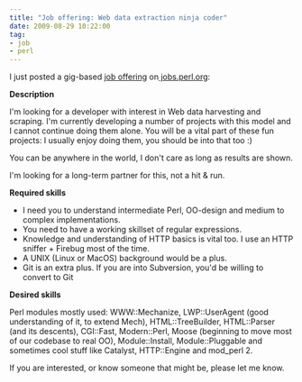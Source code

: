 ```yaml
---
title: "Job offering: Web data extraction ninja coder"
date: 2009-08-29 10:22:00
tag:
- job
- perl
---
```

I just posted a gig-based <a href="http://jobs.perl.org/job/10998">job offering</a> on<a href="http://jobs.perl.org/"> jobs.perl.org</a>:

<strong>Description</strong>

I'm looking for a developer with interest in Web data harvesting and scraping. I'm currently developing a number of projects with this model and I cannot continue doing them alone. You will be a vital part of these fun projects: I usually enjoy doing them, you should be into that too :)

You can be anywhere in the world, I don't care as long as results are shown.

I'm looking for a long-term partner for this, not a hit &amp; run.

<strong>Required skills</strong>
<ul>
	<li>I need you to understand intermediate Perl, OO-design and medium to complex implementations.</li>
	<li>You need to have a working skillset of regular expressions.</li>
	<li>Knowledge and understanding of HTTP basics is vital too. I use an HTTP sniffer + Firebug most of the time.</li>
	<li>A UNIX (Linux or MacOS) background would be a plus.</li>
	<li>Git is an extra plus. If you are into Subversion, you'd be willing to convert to Git</li>
</ul>
<strong>Desired skills</strong>

Perl modules mostly used: WWW::Mechanize, LWP::UserAgent (good understanding of it, to extend Mech), HTML::TreeBuilder, HTML::Parser (and its descents), CGI::Fast, Modern::Perl, Moose (beginning to move most of our codebase to real OO), Module::Install, Module::Pluggable and sometimes cool stuff like Catalyst, HTTP::Engine and mod_perl 2.

If you are interested, or know someone that might be, please let me know.